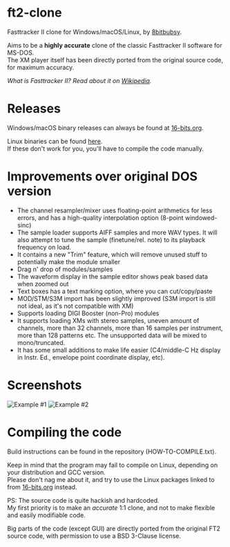 # ft2-clone
Fasttracker II clone for Windows/macOS/Linux, by [8bitbubsy](https://16-bits.org).

Aims to be a **highly accurate** clone of the classic Fasttracker II software for MS-DOS. \
The XM player itself has been directly ported from the original source code, for maximum accuracy.

*What is Fasttracker II? Read about it on [Wikipedia](https://en.wikipedia.org/wiki/FastTracker_2).*

# Releases
Windows/macOS binary releases can always be found at [16-bits.org](https://16-bits.org/ft2.php).

Linux binaries can be found [here](https://repology.org/project/fasttracker2/versions). \
If these don't work for you, you'll have to compile the code manually.

# Improvements over original DOS version
- The channel resampler/mixer uses floating-point arithmetics for less errors, and has a high-quality interpolation option (8-point windowed-sinc)
- The sample loader supports AIFF samples and more WAV types. It will also attempt to tune the sample (finetune/rel. note) to its playback frequency on load.
- It contains a new "Trim" feature, which will remove unused stuff to potentially make the module smaller
- Drag n' drop of modules/samples
- The waveform display in the sample editor shows peak based data when zoomed out
- Text boxes has a text marking option, where you can cut/copy/paste
- MOD/STM/S3M import has been slightly improved (S3M import is still not ideal, as it's not compatible with XM)
- Supports loading DIGI Booster (non-Pro) modules
- It supports loading XMs with stereo samples, uneven amount of channels, more than 32 channels, more than 16 samples per instrument, more than 128 patterns etc. The unsupported data will be mixed to mono/truncated.
- It has some small additions to make life easier (C4/middle-C Hz display in Instr. Ed., envelope point coordinate display, etc).

# Screenshots

![Example #1](https://16-bits.org/ft2-clone-3.png)
![Example #2](https://16-bits.org/ft2-clone-4.png)

# Compiling the code
Build instructions can be found in the repository (HOW-TO-COMPILE.txt).

Keep in mind that the program may fail to compile on Linux, depending on your distribution and GCC version. \
Please don't nag me about it, and try to use the Linux packages linked to from [16-bits.org](https://16-bits.org/ft2.php) instead.

PS: The source code is quite hackish and hardcoded. \
My first priority is to make an _accurate_ 1:1 clone, and not to make flexible and easily modifiable code.

Big parts of the code (except GUI) are directly ported from the original FT2 source code, with permission to use a BSD 3-Clause license.
